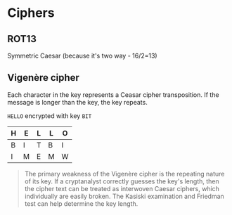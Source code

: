 # Ciphers

## ROT13

Symmetric Caesar (because it's two way - 16/2=13)

## Vigenère cipher

Each character in the key represents a Ceasar cipher transposition. If the message is longer than the key, the key repeats.

`HELLO` encrypted with key `BIT`

H | E | L | L | O
--- | --- | --- | --- | ---
B | I | T | B | I
I | M | E | M | W

> The primary weakness of the Vigenère cipher is the repeating nature of its key. If a cryptanalyst correctly guesses the key's length, then the cipher text can be treated as interwoven Caesar ciphers, which individually are easily broken. The Kasiski examination and Friedman test can help determine the key length.
